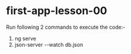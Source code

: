 # first-app-lesson-00

Run following 2 commands to execute the code:-
1. ng serve
2. json-server --watch db.json
